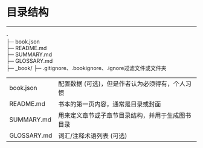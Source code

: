# 目录结构

----------------------------------

**·**  
├─ book.json  
├─ README.md  
├─ SUMMARY.md  
├─ GLOSSARY.md  
├─ _book/
├─ .gitignore、.bookignore、.ignore过滤文件或文件夹

  
<table>
    <tr>
        <td>book.json</td>
        <td>配置数据 (可选)，但是作者认为必须得有，个人习惯</td>
    </tr>
    <tr>
        <td>README.md</td>
        <td>书本的第一页内容，通常是目录或封面</td>
    </tr>
    <tr>
        <td>SUMMARY.md</td>
        <td>用来定义章节或子章节目录结构，并用于生成图书目录</td>
    </tr>
    <tr>
        <td>GLOSSARY.md</td>
        <td>词汇/注释术语列表 (可选)</td>
    </tr>
</table>